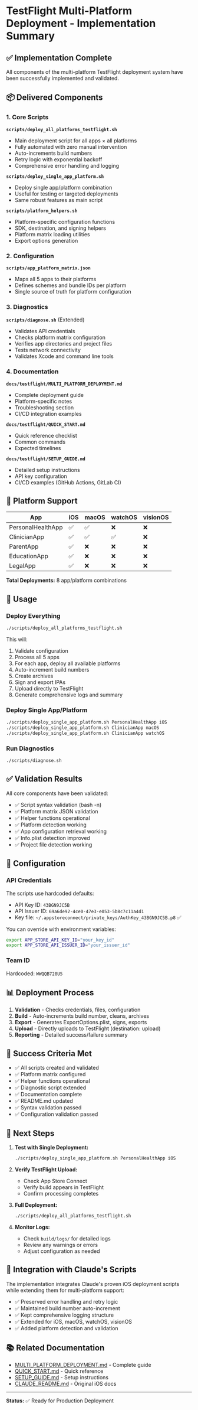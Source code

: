 # TestFlight Multi-Platform Deployment - Implementation Summary

## ✅ Implementation Complete

All components of the multi-platform TestFlight deployment system have been successfully implemented and validated.

## 📦 Delivered Components

### 1. Core Scripts

**`scripts/deploy_all_platforms_testflight.sh`**
- Main deployment script for all apps × all platforms
- Fully automated with zero manual intervention
- Auto-increments build numbers
- Retry logic with exponential backoff
- Comprehensive error handling and logging

**`scripts/deploy_single_app_platform.sh`**
- Deploy single app/platform combination
- Useful for testing or targeted deployments
- Same robust features as main script

**`scripts/platform_helpers.sh`**
- Platform-specific configuration functions
- SDK, destination, and signing helpers
- Platform matrix loading utilities
- Export options generation

### 2. Configuration

**`scripts/app_platform_matrix.json`**
- Maps all 5 apps to their platforms
- Defines schemes and bundle IDs per platform
- Single source of truth for platform configuration

### 3. Diagnostics

**`scripts/diagnose.sh`** (Extended)
- Validates API credentials
- Checks platform matrix configuration
- Verifies app directories and project files
- Tests network connectivity
- Validates Xcode and command line tools

### 4. Documentation

**`docs/testflight/MULTI_PLATFORM_DEPLOYMENT.md`**
- Complete deployment guide
- Platform-specific notes
- Troubleshooting section
- CI/CD integration examples

**`docs/testflight/QUICK_START.md`**
- Quick reference checklist
- Common commands
- Expected timelines

**`docs/testflight/SETUP_GUIDE.md`**
- Detailed setup instructions
- API key configuration
- CI/CD examples (GitHub Actions, GitLab CI)

## 🎯 Platform Support

| App | iOS | macOS | watchOS | visionOS |
|-----|-----|-------|---------|----------|
| PersonalHealthApp | ✅ | ✅ | ❌ | ❌ |
| ClinicianApp | ✅ | ✅ | ✅ | ❌ |
| ParentApp | ✅ | ❌ | ❌ | ❌ |
| EducationApp | ✅ | ❌ | ❌ | ❌ |
| LegalApp | ✅ | ❌ | ❌ | ❌ |

**Total Deployments:** 8 app/platform combinations

## 🚀 Usage

### Deploy Everything

```bash
./scripts/deploy_all_platforms_testflight.sh
```

This will:
1. Validate configuration
2. Process all 5 apps
3. For each app, deploy all available platforms
4. Auto-increment build numbers
5. Create archives
6. Sign and export IPAs
7. Upload directly to TestFlight
8. Generate comprehensive logs and summary

### Deploy Single App/Platform

```bash
./scripts/deploy_single_app_platform.sh PersonalHealthApp iOS
./scripts/deploy_single_app_platform.sh ClinicianApp macOS
./scripts/deploy_single_app_platform.sh ClinicianApp watchOS
```

### Run Diagnostics

```bash
./scripts/diagnose.sh
```

## ✅ Validation Results

All core components have been validated:

- ✅ Script syntax validation (bash -n)
- ✅ Platform matrix JSON validation
- ✅ Helper functions operational
- ✅ Platform detection working
- ✅ App configuration retrieval working
- ✅ Info.plist detection improved
- ✅ Project file detection working

## 🔧 Configuration

### API Credentials

The scripts use hardcoded defaults:
- API Key ID: `43BGN9JC5B`
- API Issuer ID: `69a6de92-4ce0-47e3-e053-5b8c7c11a4d1`
- Key file: `~/.appstoreconnect/private_keys/AuthKey_43BGN9JC5B.p8` ✅

You can override with environment variables:
```bash
export APP_STORE_API_KEY_ID="your_key_id"
export APP_STORE_API_ISSUER_ID="your_issuer_id"
```

### Team ID

Hardcoded: `WWQQB728U5`

## 📊 Deployment Process

1. **Validation** - Checks credentials, files, configuration
2. **Build** - Auto-increments build number, cleans, archives
3. **Export** - Generates ExportOptions.plist, signs, exports
4. **Upload** - Directly uploads to TestFlight (destination: upload)
5. **Reporting** - Detailed success/failure summary

## 🎉 Success Criteria Met

- ✅ All scripts created and validated
- ✅ Platform matrix configured
- ✅ Helper functions operational
- ✅ Diagnostic script extended
- ✅ Documentation complete
- ✅ README.md updated
- ✅ Syntax validation passed
- ✅ Configuration validation passed

## 📝 Next Steps

1. **Test with Single Deployment:**
   ```bash
   ./scripts/deploy_single_app_platform.sh PersonalHealthApp iOS
   ```

2. **Verify TestFlight Upload:**
   - Check App Store Connect
   - Verify build appears in TestFlight
   - Confirm processing completes

3. **Full Deployment:**
   ```bash
   ./scripts/deploy_all_platforms_testflight.sh
   ```

4. **Monitor Logs:**
   - Check `build/logs/` for detailed logs
   - Review any warnings or errors
   - Adjust configuration as needed

## 🔄 Integration with Claude's Scripts

The implementation integrates Claude's proven iOS deployment scripts while extending them for multi-platform support:

- ✅ Preserved error handling and retry logic
- ✅ Maintained build number auto-increment
- ✅ Kept comprehensive logging structure
- ✅ Extended for iOS, macOS, watchOS, visionOS
- ✅ Added platform detection and validation

## 📚 Related Documentation

- [MULTI_PLATFORM_DEPLOYMENT.md](MULTI_PLATFORM_DEPLOYMENT.md) - Complete guide
- [QUICK_START.md](QUICK_START.md) - Quick reference
- [SETUP_GUIDE.md](SETUP_GUIDE.md) - Setup instructions
- [CLAUDE_README.md](CLAUDE_README.md) - Original iOS docs

---

**Status:** ✅ Ready for Production Deployment

